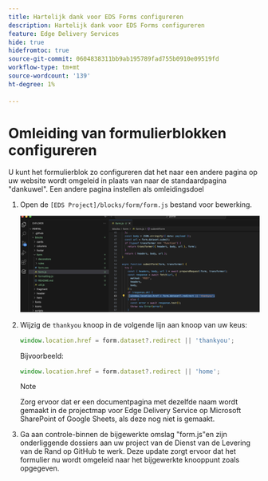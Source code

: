 ```yaml
---
title: Hartelijk dank voor EDS Forms configureren
description: Hartelijk dank voor EDS Forms configureren
feature: Edge Delivery Services
hide: true
hidefromtoc: true
source-git-commit: 0604838311bb9ab195789fad755b0910e09519fd
workflow-type: tm+mt
source-wordcount: '139'
ht-degree: 1%

---
```



# Omleiding van formulierblokken configureren

U kunt het formulierblok zo configureren dat het naar een andere pagina op uw website wordt omgeleid in plaats van naar de standaardpagina &quot;dankuwel&quot;. Een andere pagina instellen als omleidingsdoel

1. Open de `[EDS Project]/blocks/form/form.js` bestand voor bewerking.

   ![code voor het knooppunt voor bedankt](/help/edge/assets/change-thankyou-node.png)

1. Wijzig de `thankyou` knoop in de volgende lijn aan knoop van uw keus:

   ```JavaScript
   window.location.href = form.dataset?.redirect || 'thankyou';
   ```

   Bijvoorbeeld:

   ```JavaScript
   window.location.href = form.dataset?.redirect || 'home';
   ```

   >[!NOTE]
   >
   > Zorg ervoor dat er een documentpagina met dezelfde naam wordt gemaakt in de projectmap voor Edge Delivery Service op Microsoft SharePoint of Google Sheets, als deze nog niet is gemaakt.


1. Ga aan controle-binnen de bijgewerkte omslag &quot;form.js&quot;en zijn onderliggende dossiers aan uw project van de Dienst van de Levering van de Rand op GitHub te werk. Deze update zorgt ervoor dat het formulier nu wordt omgeleid naar het bijgewerkte knooppunt zoals opgegeven.
